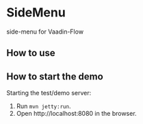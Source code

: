 # SideMenu
side-menu for Vaadin-Flow

## How to use

## How to start the demo

Starting the test/demo server:
1. Run `mvn jetty:run`.
2. Open http://localhost:8080 in the browser.